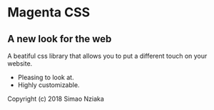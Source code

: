 # Magenta CSS

## A new look for the web

A beatiful css library that allows you to put a different touch on your website.

* Pleasing to look at.
* Highly customizable.

Copyright (c) 2018 Simao Nziaka

